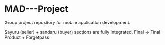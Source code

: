 # MAD---Project
Group project repository for mobile application development.

Sayuru (seller) + sandaru (buyer) sections are fully integrated.
Final -> Final Product + Forgetpass
